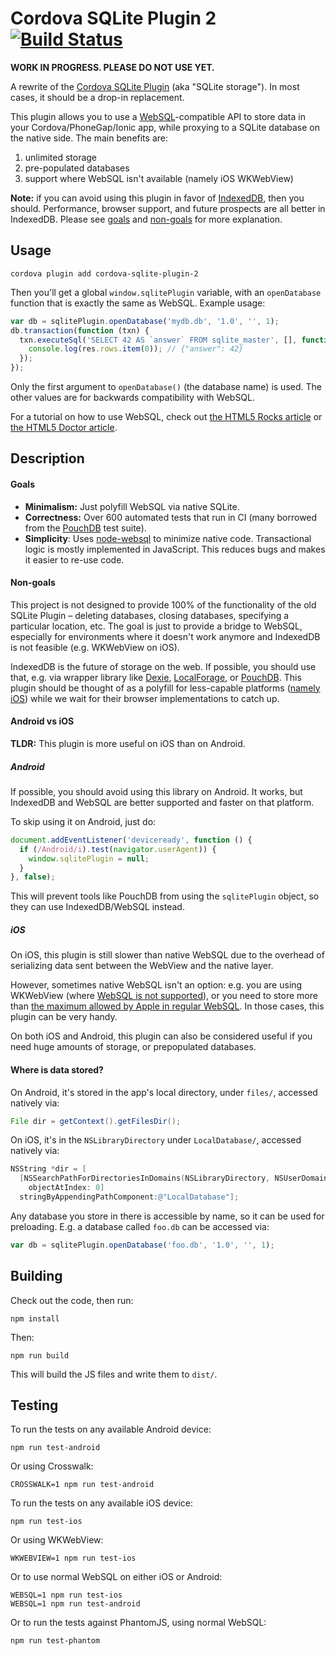 Cordova SQLite Plugin 2 [![Build Status](https://travis-ci.org/nolanlawson/sqlite-plugin-2.svg?branch=master)](https://travis-ci.org/nolanlawson/sqlite-plugin-2)
=====

**WORK IN PROGRESS. PLEASE DO NOT USE YET.**

A rewrite of the [Cordova SQLite Plugin](https://github.com/litehelpers/Cordova-sqlite-storage) (aka "SQLite storage"). In most cases, it should be a drop-in replacement.

This plugin allows you to use a [WebSQL](http://www.w3.org/TR/webdatabase/)-compatible API to store data
in your Cordova/PhoneGap/Ionic app, while proxying to a SQLite database on the native side. The main
benefits are:

1. unlimited storage
2. pre-populated databases
3. support where WebSQL isn't available (namely iOS WKWebView)

**Note:** if you can avoid using this plugin in favor of [IndexedDB](http://w3c.github.io/IndexedDB/), then you should.
Performance, browser support, and future prospects are all better in IndexedDB. Please see [goals](#goals) and [non-goals](#non-goals) for more explanation.

Usage
----

    cordova plugin add cordova-sqlite-plugin-2

Then you'll get a global `window.sqlitePlugin` variable, with an `openDatabase` function
that is exactly the same as WebSQL. Example usage:

```js
var db = sqlitePlugin.openDatabase('mydb.db', '1.0', '', 1);
db.transaction(function (txn) {
  txn.executeSql('SELECT 42 AS `answer` FROM sqlite_master', [], function (tx, res) {
    console.log(res.rows.item(0)); // {"answer": 42}
  });
});
```

Only the first argument to `openDatabase()` (the database name) is used.
The other values are for backwards compatibility with WebSQL.

For a tutorial on how to use WebSQL, check out [the HTML5 Rocks article](http://www.html5rocks.com/en/tutorials/webdatabase/todo/) or [the HTML5 Doctor article](http://html5doctor.com/introducing-web-sql-databases/).

Description
---

#### Goals

- **Minimalism:** Just polyfill WebSQL via native SQLite.
- **Correctness:** Over 600 automated tests that run in CI (many borrowed from the [PouchDB](http://pouchdb.com/) test suite).
- **Simplicity**: Uses [node-websql](https://github.com/nolanlawson/node-websql) to minimize native code. Transactional logic is mostly implemented in JavaScript. This reduces bugs and makes it easier to re-use code.

#### Non-goals

This project is not designed to provide 100% of the functionality of the old SQLite Plugin – deleting databases, closing databases, specifying a particular location, etc. The goal is just to provide a bridge to WebSQL, especially for environments where it doesn't work anymore and IndexedDB is not feasible (e.g. WKWebView on iOS).

IndexedDB is the future of storage on the web. If possible, you should use that, e.g. via wrapper library like [Dexie](http://dexie.org/), [LocalForage](http://mozilla.github.io/localForage/), or [PouchDB](http://pouchdb.com/). This plugin should be thought of as a polyfill for less-capable platforms ([namely iOS](http://www.raymondcamden.com/2014/09/25/IndexedDB-on-iOS-8-Broken-Bad/)) while we wait for their browser implementations to catch up.

#### Android vs iOS

**TLDR:** This plugin is more useful on iOS than on Android.

##### Android

If possible, you should avoid using this library on Android.
It works, but IndexedDB and WebSQL are better supported and faster on that platform.

To skip using it on Android, just do:

```js
document.addEventListener('deviceready', function () {
  if (/Android/i).test(navigator.userAgent)) {
    window.sqlitePlugin = null;
  }
}, false);
```

This will prevent tools like PouchDB from using the `sqlitePlugin` object, so they
can use IndexedDB/WebSQL instead.

##### iOS

On iOS, this plugin is still slower than native WebSQL due to the overhead of serializing data sent between the WebView and the native layer.

However, sometimes native WebSQL isn't an option: e.g. you are using WKWebView (where [WebSQL is not supported](https://bugs.webkit.org/show_bug.cgi?id=137760)), or you need to store more than [the maximum allowed by Apple in regular WebSQL](https://pouchdb.com/errors.html#not_enough_space). In those cases, this plugin can be very handy.

On both iOS and Android, this plugin can also be considered useful if you need huge
amounts of storage, or prepopulated databases.

#### Where is data stored?

On Android, it's stored in the app's local directory, under `files/`, accessed natively
via:

```java
File dir = getContext().getFilesDir();
```

On iOS, it's in the `NSLibraryDirectory` under `LocalDatabase/`, accessed natively via:

```objective-c
NSString *dir = [
  [NSSearchPathForDirectoriesInDomains(NSLibraryDirectory, NSUserDomainMask, YES)
    objectAtIndex: 0]
  stringByAppendingPathComponent:@"LocalDatabase"];
```

Any database you store in there is accessible by name, so it can be used for
preloading. E.g. a database called `foo.db` can be accessed via:

```js
var db = sqlitePlugin.openDatabase('foo.db', '1.0', '', 1);
```

Building
---

Check out the code, then run:

    npm install

Then:

    npm run build

This will build the JS files and write them to `dist/`.

Testing
----

To run the tests on any available Android device:

    npm run test-android

Or using Crosswalk:

    CROSSWALK=1 npm run test-android

To run the tests on any available iOS device:

    npm run test-ios

Or using WKWebView:

    WKWEBVIEW=1 npm run test-ios

Or to use normal WebSQL on either iOS or Android:

    WEBSQL=1 npm run test-ios
    WEBSQL=1 npm run test-android

Or to run the tests against PhantomJS, using normal WebSQL:

    npm run test-phantom
